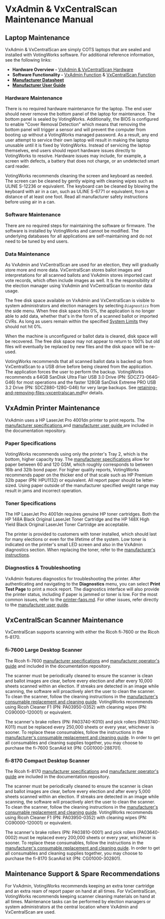 # VxAdmin & VxCentralScan Maintenance Manual

## Laptop Maintenance

VxAdmin & VxCentralScan are simply COTS laptops that are sealed and installed with VotingWorks software. For additional reference information, see the following links:

* **Hardware Overview -** [VxAdmin & VxCentralScan Hardware](https://app.gitbook.com/s/Z4bC0rbmogHEUUuMLAUa/system-overview/vxadmin-and-vxcentralscan-hardware "mention")
* **Software Functionality -** [VxAdmin Function](https://app.gitbook.com/s/Z4bC0rbmogHEUUuMLAUa/system-overview/vxadmin-function "mention") & [VxCentralScan Function](https://app.gitbook.com/s/Z4bC0rbmogHEUUuMLAUa/system-overview/vxcentralscan-function "mention")
* [**Manufacturer Datasheet**](https://github.com/votingworks/docs-vxsuite-v4/blob/main/hardware-assets/cots-documentation/central-system/hp-elitebook-840-14in-g11/hp-elitebook-840-14in-g11-datasheet.pdf)
* [**Manufacturer User Guide**](https://github.com/votingworks/docs-vxsuite-v4/blob/main/hardware-assets/cots-documentation/central-system/hp-elitebook-840-14in-g11/hp-elitebook-840-14in-g11-user-guide.pdf)

### Hardware Maintenance

There is no required hardware maintenance for the laptop. The end user should never remove the bottom panel of the laptop for maintenance. The bottom panel is sealed by VotingWorks. Additionally, the BIOS is configured to enable "Cover Removal Detection" which means that removing the bottom panel will trigger a sensor and will prevent the computer from booting up without a VotingWorks managed password. As a result, any end user attempt to service their own laptop will result in making the laptop unusable until it is fixed by VotingWorks. Instead of servicing the laptop themselves, end users should report hardware issues directly to VotingWorks to resolve. Hardware issues may include, for example, a screen with defects, a battery that does not charge, or an undetected smart card reader.

VotingWorks recommends cleaning the screen and keyboard as needed. The screen can be cleaned by gently wiping with cleaning wipes such as ULINE S-12236 or equivalent. The keyboard can be cleaned by blowing the keyboard with air in a can, such as ULINE S-6771 or equivalent, from a distance of at least one foot. Read all manufacturer safety instructions before using air in a can.

### Software Maintenance

There are no required steps for maintaining the software or firmware. The software is installed by VotingWorks and cannot be modified. The underlying databases for all applications are self-maintaining and do not need to be tuned by end users.

### Data Maintenance

As VxAdmin and VxCentralScan are used for an election, they will gradually store more and more data. VxCentralScan stores ballot images and interpretations for all scanned ballots and VxAdmin stores imported cast vote records, which often include images as well. It is the responsibility of the election manager using VxAdmin and VxCentralScan to monitor data usage.&#x20;

The free disk space available on VxAdmin and VxCentralScan is visible to system administrators and election managers by selecting _`Diagnostics`_ from the side menu. When free disk space hits 0%, the application is no longer able to add data, whether that's in the form of a scanned ballot or imported CVRs. As long as users remain within the specified [System Limits](https://app.gitbook.com/s/Z4bC0rbmogHEUUuMLAUa/system-performance-and-specifications/system-limits "mention") they should not hit 0%.

When the machine is unconfigured or ballot data is cleared, disk space will be recovered. The free disk space may not appear to return to 100% but old files will eventually be replaced by new files and the disk space will be re-used.

VotingWorks recommends that all scanned ballot data is backed up from VxCentralScan to a USB drive before being cleared from the application. The application forces the user to perform the backup. VotingWorks recommends a 64GB SanDisk Ultra Flair USB 3.0 Drive (PN: SDCZ73-064G-G46) for most operations and the faster 128GB SanDisk Extreme PRO USB 3.2 Drive (PN: SDCZ880-128G-G46) for very large backups. See [retaining-and-removing-files-vxcentralscan.md](../vxcentralscan/retaining-and-removing-files-vxcentralscan.md "mention")for details.&#x20;

## VxAdmin Printer Maintenance

VxAdmin uses a HP LaserJet Pro 4001dn printer to print reports. The [manufacturer specifications ](https://github.com/votingworks/docs-vxsuite-v4/blob/main/hardware-assets/cots-documentation/central-system/hp-laserjet-pro-4001dn/hp-laserjet-pro-4001dn-datasheet.pdf)and [manufacturer user guide ](https://github.com/votingworks/docs-vxsuite-v4/blob/main/hardware-assets/cots-documentation/central-system/hp-laserjet-pro-4001dn/hp-laserjet-pro-4001dn-user-guide.pdf)are included in the documentation repository.&#x20;

### Paper Specifications

VotingWorks recommends using only the printer's Tray 2, which is the bottom, higher capacity tray. The [manufacturer specifications](https://github.com/votingworks/docs-vxsuite-v4/blob/main/hardware-assets/cots-documentation/central-system/hp-laserjet-pro-4001dn/hp-laserjet-pro-4001dn-datasheet.pdf) allow for paper between 60 and 120 GSM, which roughly corresponds to between 16lb and 32lb bond paper. For higher quality reports, VotingWorks recommends paper on the thicker end of that scale such as HP Premium 32lb paper (PN: HPU1132) or equivalent. All report paper should be letter-sized. Using paper outside of the manufacturer specified weight range may result in jams and incorrect operation.

### Toner Specifications

The HP LaserJet Pro 4001dn requires genuine HP toner cartridges. Both the HP 148A Black Original LaserJet Toner Cartridge and the HP 148X High Yield Black Original LaserJet Toner Cartridge are acceptable.&#x20;

The printer is provided to customers with toner installed, which should last for many elections or even for the lifetime of the system. Low toner is indicated on the printer's small LED screen and also in the VxAdmin diagnostics section. When replacing the toner, refer to the [manufacturer's instructions](https://support.hp.com/us-en/document/ish_5455373-5578919-16).

### Diagnostics & Troubleshooting

VxAdmin features diagnostics for troubleshooting the printer. After authenticating and navigating to the **Diagnostics** menu, you can select **Print Test Page** to print a mock report. The diagnostics interface will also provide the printer status, including if paper is jammed or toner is low. For the most common issues, refer to the [printer-faqs.md](../reference/printer-faqs.md "mention"). For other issues, refer directly to the [manufacturer user guide](https://github.com/votingworks/docs-vxsuite-v4/blob/main/hardware-assets/cots-documentation/central-system/hp-laserjet-pro-4001dn/hp-laserjet-pro-4001dn-user-guide.pdf).

## VxCentralScan Scanner Maintenance

VxCentralScan supports scanning with either the Ricoh fi-7600 or the Ricoh fi-8170.

### fi-7600 Large Desktop Scanner

The Ricoh fi-7600 [manufacturer specifications](https://github.com/votingworks/docs-vxsuite-v4/blob/main/hardware-assets/cots-documentation/central-system/ricoh-fi-7600/ricoh-fi-7600-datasheet.pdf) and [manufacturer operator's guide](https://github.com/votingworks/docs-vxsuite-v4/blob/main/hardware-assets/cots-documentation/central-system/ricoh-fi-7600/ricoh-fi-7600-user-guide.pdf) and included in the documentation repository.

The scanner must be periodically cleaned to ensure the scanner is clean and ballot images are clear, before every election and after every 10,000 sheets scanned within an election. If streaks are detected in an image while scanning, the software will proactively alert the user to clean the scanner. To clean the scanner, follow the cleaning instructions in the [manufacturer's consumable replacement and cleaning guide](https://github.com/votingworks/docs-vxsuite-v4/blob/main/hardware-assets/cots-documentation/central-system/ricoh-fi-7600/ricoh-fi-7600-cleaning-guide.pdf). VotingWorks recommends using Ricoh Cleaner F1 (PN: PA03950-0352) with cleaning wipes (PN: CG90000-120001) or equivalent.

The scanner's brake rollers (PN: PA03740-K010) and pick rollers (PA03740-K011) must be replaced every 250,000 sheets or every year, whichever is sooner. To replace these consumables, follow the instructions in the [manufacturer's consumable replacement and cleaning guide](https://github.com/votingworks/docs-vxsuite-v4/blob/main/hardware-assets/cots-documentation/central-system/ricoh-fi-7600/ricoh-fi-7600-cleaning-guide.pdf). In order to get all consumables and cleaning supplies together, you may choose to purchase the fi-7600 ScanAid kit (PN: CG01000-288701).

### fi-8170 Compact Desktop Scanner

The Ricoh fi-8170 [manufacturer specifications](https://github.com/votingworks/docs-vxsuite-v4/blob/main/hardware-assets/cots-documentation/central-system/ricoh-fi-8170/ricoh-fi-8170-datasheet.pdf) and [manufacturer operator's guide](https://github.com/votingworks/docs-vxsuite-v4/blob/main/hardware-assets/cots-documentation/central-system/ricoh-fi-8170/ricoh-fi-8170-datasheet.pdf) are included in the documentation repository.

The scanner must be periodically cleaned to ensure the scanner is clean and ballot images are clear, before every election and after every 5,000 sheets scanned within an election. If streaks are detected in an image while scanning, the software will proactively alert the user to clean the scanner. To clean the scanner, follow the cleaning instructions in the [manufacturer's consumable replacement and cleaning guide](https://github.com/votingworks/docs-vxsuite-v4/blob/main/hardware-assets/cots-documentation/central-system/ricoh-fi-8170/ricoh-fi-8170-cleaning-guide.pdf). VotingWorks recommends using Ricoh Cleaner F1 (PN: PA03950-0352) with cleaning wipes (PN: CG90000-120001) or equivalent.

The scanner's brake rollers (PN: PA03810-0001) and pick rollers (PA03640-0002) must be replaced every 200,000 sheets or every year, whichever is sooner. To replace these consumables, follow the instructions in the [manufacturer's consumable replacement and cleaning guide](https://github.com/votingworks/docs-vxsuite-v4/blob/main/hardware-assets/cots-documentation/central-system/ricoh-fi-8170/ricoh-fi-8170-cleaning-guide.pdf). In order to get all consumables and cleaning supplies together, you may choose to purchase the fi-8170 ScanAid kit (PN: CG01000-302801).

## Maintenance Support & Spare Recommendations

For VxAdmin, VotingWorks recommends keeping an extra toner cartridge and an extra ream of report paper on hand at all times. For VxCentralScan, VotingWorks recommends keeping scanner cleaning materials on hand at all times. Maintenance tasks can be performed by election managers or system administrators at the central location where VxAdmin and VxCentralScan are used.
